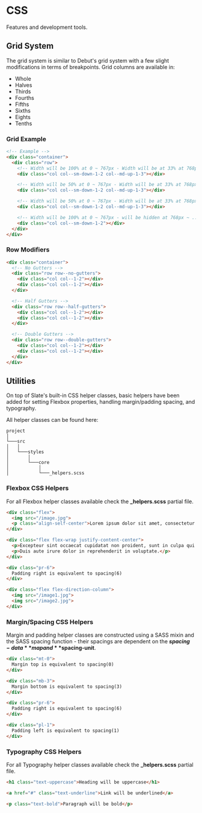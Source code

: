 # CSS
Features and development tools.

## Grid System
The grid system is similar to Debut's grid system with a few slight modifications in terms of breakpoints.
Grid columns are available in:
* Whole
* Halves
* Thirds
* Fourths
* Fifths
* Sixths
* Eights
* Tenths


### Grid Example
```html
<!-- Example -->
<div class="container">
  <div class="row">
    <!-- Width will be 100% at 0 ~ 767px - Width will be at 33% at 768px ~ ... -->
    <div class="col col--sm-down-1-2 col--md-up-1-3"></div>

    <!-- Width will be 50% at 0 ~ 767px - Width will be at 33% at 768px ~ ... -->
    <div class="col col--sm-down-1-2 col--md-up-1-3"></div>

    <!-- Width will be 50% at 0 ~ 767px - Width will be at 33% at 768px ~ ... -->
    <div class="col col--sm-down-1-2 col--md-up-1-3"></div>

    <!-- Width will be 100% at 0 ~ 767px - will be hidden at 768px ~ ... -->
    <div class="col col--sm-down-1-2"></div>
  </div>
</div>
```

### Row Modifiers
```html
<div class="container">
  <!-- No Gutters -->
  <div class="row row--no-gutters">
    <div class="col col--1-2"></div>
    <div class="col col--1-2"></div>  
  </div>

  <!-- Half Gutters -->
  <div class="row row--half-gutters">
    <div class="col col--1-2"></div>
    <div class="col col--1-2"></div>  
  </div>

  <!-- Double Gutters -->
  <div class="row row--double-gutters">
    <div class="col col--1-2"></div>
    <div class="col col--1-2"></div>  
  </div>
</div>
```

## Utilities
On top of Slate's built-in CSS helper classes, basic helpers have been added for setting Flexbox properties, handling margin/padding spacing, and typography.

All helper classes can be found here:
```
project   
│
└───src
│   │
│   └───styles
│       │   
│       └───core
│           │   
│           └───_helpers.scss
```

### Flexbox CSS Helpers
For all Flexbox helper classes available check the **_helpers.scss** partial file.
```html
<div class="flex">
  <img src="/image.jpg">
  <p class="align-self-center">Lorem ipsum dolor sit amet, consectetur adipisicing elit.</p>
</div>

<div class="flex flex-wrap justify-content-center">
  <p>Excepteur sint occaecat cupidatat non proident, sunt in culpa qui officia deserunt mollit anim id est laborum.</p>
  <p>Duis aute irure dolor in reprehenderit in voluptate.</p>
</div>

<div class="pr-6">
  Padding right is equivalent to spacing(6)
</div>

<div class="flex flex-direction-column">
  <img src="/image1.jpg">
  <img src="/image2.jpg">
</div>
```

### Margin/Spacing CSS Helpers
Margin and padding helper classes are constructed using a SASS mixin and the SASS spacing function - their spacings are dependent on the **$spacing-data** map and **$spacing-unit**.
```html
<div class="mt-0">
  Margin top is equivalent to spacing(0)
</div>

<div class="mb-3">
  Margin bottom is equivalent to spacing(3)
</div>

<div class="pr-6">
  Padding right is equivalent to spacing(6)
</div>

<div class="pl-1">
  Padding left is equivalent to spacing(1)
</div>
```

### Typography CSS Helpers
For all Typography helper classes available check the **_helpers.scss** partial file.
```html
<h1 class="text-uppercase">Heading will be uppercase</h1>

<a href="#" class="text-underline">Link will be underlined</a>

<p class="text-bold">Paragraph will be bold</p>
```
